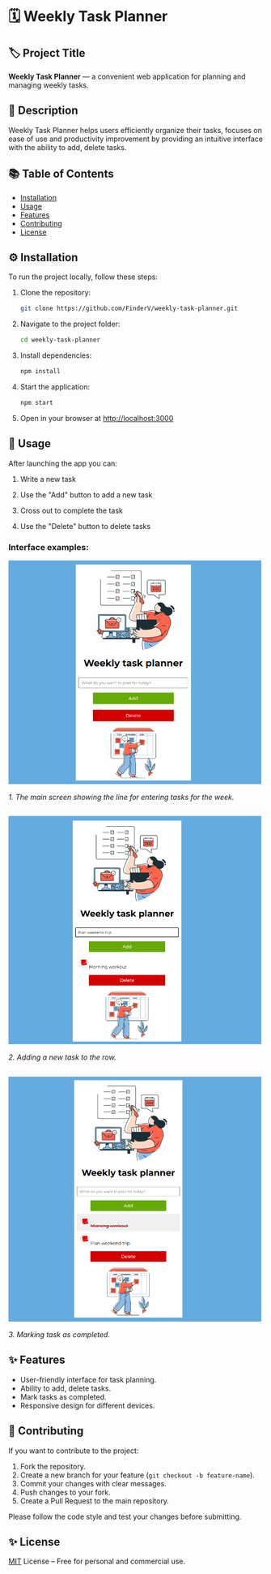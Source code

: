 # 🗓️ Weekly Task Planner

## 🏷️ Project Title  
**Weekly Task Planner** — a convenient web application for planning and managing weekly tasks.

## 📝 Description  
Weekly Task Planner helps users efficiently organize their tasks, focuses on ease of use and productivity improvement by providing an intuitive interface with the ability to add, delete tasks.

## 📚 Table of Contents  

- [Installation](#-installation)
- [Usage](#-usage) 
- [Features](#-features)
- [Contributing](#-contributing)
- [License](#-license)

## ⚙️ Installation  
To run the project locally, follow these steps:

1. Clone the repository:  
   ```bash
   git clone https://github.com/FinderV/weekly-task-planner.git
   ```
2. Navigate to the project folder:  
   ```bash
   cd weekly-task-planner
   ```
3. Install dependencies:  
   ```bash
   npm install
   ```
4. Start the application:  
   ```bash
   npm start
   ```
5. Open in your browser at [http://localhost:3000](http://localhost:3000)

## 🚀 Usage  
After launching the app you can:

1. Write a new task

2. Use the "Add" button to add a new task

3. Cross out to complete the task

4. Use the "Delete" button to delete tasks

### Interface examples:

<img src="./assets/main.png" width="500">

*1. The main screen showing the line for entering tasks for the week.*
##

<img src="./assets/add-task.png" width="500">

*2. Adding a new task to the row.*
##

<img src="./assets/completed-task.png" width="500">

*3. Marking task as completed.*
##

## ✨ Features  
- User-friendly interface for task planning.  
- Ability to add, delete tasks.  
- Mark tasks as completed.  
- Responsive design for different devices.  

## 🤝 Contributing  
If you want to contribute to the project:

1. Fork the repository.  
2. Create a new branch for your feature (`git checkout -b feature-name`).  
3. Commit your changes with clear messages.  
4. Push changes to your fork.  
5. Create a Pull Request to the main repository.

Please follow the code style and test your changes before submitting.

## ✨ License
[MIT](https://github.com/FinderV/weekly-task-planner/blob/master/LICENSE.txt) License – Free for personal and commercial use.


